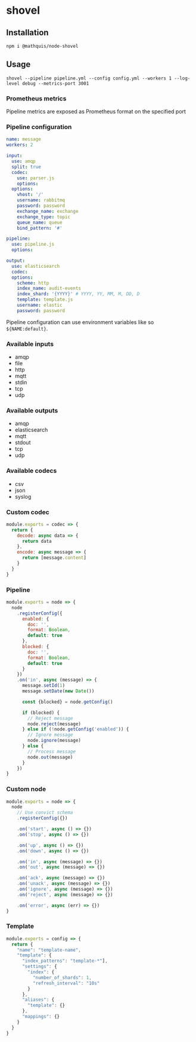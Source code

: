 # shovel

## Installation

`npm i @mathquis/node-shovel`

## Usage

`shovel --pipeline pipeline.yml --config config.yml --workers 1 --log-level debug --metrics-port 3001`

### Prometheus metrics

Pipeline metrics are exposed as Prometheus format on the specified port

### Pipeline configuration

```yaml
name: message
workers: 2

input:
  use: amqp
  split: true
  codec:
    use: parser.js
    options:
  options:
    vhost: '/'
    username: rabbitmq
    password: password
    exchange_name: exchange
    exchange_type: topic
    queue_name: queue
    bind_pattern: '#'

pipeline:
  use: pipeline.js
  options:

output:
  use: elasticsearch
  codec:
  options:
    scheme: http
    index_name: audit-events
    index_shard: '{YYYY}' # YYYY, YY, MM, M, DD, D
    template: template.js
    username: elastic
    password: password
```

Pipeline configuration can use environment variables like so `${NAME:default}`.

### Available inputs

- amqp
- file
- http
- mqtt
- stdin
- tcp
- udp

### Available outputs

- amqp
- elasticsearch
- mqtt
- stdout
- tcp
- udp

### Available codecs

- csv
- json
- syslog

### Custom codec

```javascript
module.exports = codec => {
  return {
    decode: async data => {
      return data
    },
    encode: async message => {
      return [message.content]
    }
  }
}
```

### Pipeline

```javascript
module.exports = node => {
  node
    .registerConfig({
      enabled: {
        doc: '',
        format: Boolean,
        default: true
      },
      blocked: {
        doc: '',
        format: Boolean,
        default: true
      }
    })
    .on('in', async (message) => {
      message.setId(1)
      message.setDate(new Date())

      const {blocked} = node.getConfig()

      if (blocked) {
        // Reject message
        node.reject(message)
      } else if (!node.getConfig('enabled')) {
        // Ignore message
        node.ignore(message)
      } else {
        // Process message
        node.out(message)
      }
    })
}
```

### Custom node

```javascript
module.exports = node => {
  node
    // Use convict schema
    .registerConfig({})

    .on('start', async () => {})
    .on('stop', async () => {})

    .on('up', async () => {})
    .on('down', async () => {})

    .on('in', async (message) => {})
    .on('out', async (message) => {})

    .on('ack', async (message) => {})
    .on('unack', async (message) => {})
    .on('ignore', async (message) => {})
    .on('reject', async (message) => {})

    .on('error', async (err) => {})
}
```

### Template

```javascript
module.exports = config => {
  return {
    "name": "template-name",
    "template": {
      "index_patterns": "template-*"],
      "settings": {
        "index": {
          "number_of_shards": 1,
          "refresh_interval": "10s"
        }
      },
      "aliases": {
        "template": {}
      },
      "mappings": {}
    }
  }
}
```